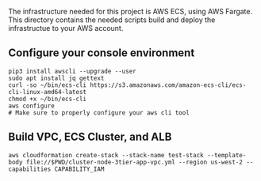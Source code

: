 The infrastructure needed for this project is AWS ECS, using AWS Fargate. This directory contains the needed scripts build and deploy the infrastructue to your AWS account. 

## Configure your console environment
```
pip3 install awscli --upgrade --user 
sudo apt install jq gettext
curl -so ~/bin/ecs-cli https://s3.amazonaws.com/amazon-ecs-cli/ecs-cli-linux-amd64-latest
chmod +x ~/bin/ecs-cli
aws configure
# Make sure to properly configure your aws cli tool
```

## Build VPC, ECS Cluster, and ALB
```
aws cloudformation create-stack --stack-name test-stack --template-body file://$PWD/cluster-node-3tier-app-vpc.yml --region us-west-2 --capabilities CAPABILITY_IAM
```
